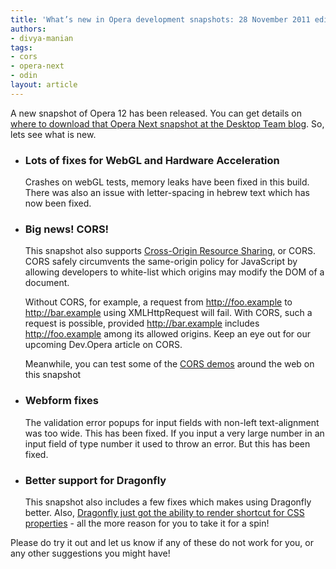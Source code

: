```yaml
---
title: 'What’s new in Opera development snapshots: 28 November 2011 edition'
authors:
- divya-manian
tags:
- cors
- opera-next
- odin
layout: article
---
```

<p>A new snapshot of Opera 12 has been released. You can get details on <a href="http://my.opera.com/desktopteam/blog/2011/11/28/glyphs-and-plugins">where to download that Opera Next snapshot at the Desktop Team blog</a>. So, lets see what is new.</p>
<ul>
<li>
  <h3>Lots of fixes for WebGL and Hardware Acceleration</h3>
  <p>Crashes on webGL tests, memory leaks have been fixed in this build. There was also an issue with letter-spacing in hebrew text which has now been fixed.</p>
</li>
<li>
  <h3>Big news! CORS!</h3>
  <p>This snapshot also supports <a href="http://www.w3.org/TR/cors/">Cross-Origin Resource Sharing</a>, or CORS. CORS safely circumvents the same-origin policy for JavaScript by allowing developers to white-list which origins may modify the DOM of a document.</p>
  <p>Without CORS, for example, a request from <a href="http://foo.example" target="_blank">http://foo.example</a> to <a href="http://bar.example" target="_blank">http://bar.example</a> using XMLHttpRequest will fail. With CORS, such a request is possible, provided <a href="http://bar.example" target="_blank">http://bar.example</a> includes <a href="http://foo.example" target="_blank">http://foo.example</a> among its allowed origins. Keep an eye out for our upcoming Dev.Opera article on CORS.</p>
  <p>Meanwhile, you can test some of the <a href="http://arunranga.com/examples/access-control/">CORS demos</a> around the web on this snapshot</p>
</li>
<li>
  <h3>Webform fixes</h3>
  <p>The validation error popups for input fields with non-left text-alignment was too wide. This has been fixed. If you input a very large number in an input field of type number it used to throw an error. But this has been fixed. </p>
</li>
<li>
  <h3>Better support for Dragonfly</h3>
  <p>This snapshot also includes a few fixes which makes using Dragonfly better. Also, <a href="http://my.opera.com/dragonfly/blog/css-shorthands">Dragonfly just got the ability to render shortcut for CSS properties</a> - all the more reason for you to take it for a spin! </p>
</li>
</ul>
<p>Please do try it out and let us know if any of these do not work for you, or any other suggestions you might have!</p>
